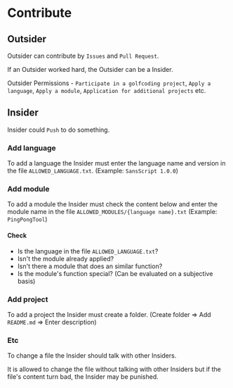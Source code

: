 # Contribute

## Outsider

Outsider can contribute by `Issues` and `Pull Request`.

If an Outsider worked hard, the Outsider can be a Insider.

Outsider Permissions - `Participate in a golfcoding project`, `Apply a language`, `Apply a module`, `Application for additional projects` etc.

## Insider

Insider could `Push` to do something.

### Add language
To add a language the Insider must enter the language name and version in the file `ALLOWED_LANGUAGE.txt`. (Example: `SansScript 1.0.0`)

### Add module
To add a module the Insider must check the content below and enter the module name in the file `ALLOWED_MODULES/{language name}.txt` (Example: `PingPongTool`)

#### Check
- Is the language in the file `ALLOWED_LANGUAGE.txt`?
- Isn't the module already applied?
- Isn't there a module that does an similar function?
- Is the module's function special? (Can be evaluated on a subjective basis)

### Add project
To add a project the Insider must create a folder. (Create folder => Add `README.md` => Enter description)

### Etc
To change a file the Insider should talk with other Insiders.

It is allowed to change the file without talking with other Insiders but if the file's content turn bad, the Insider may be punished.
